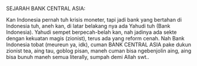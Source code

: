 SEJARAH BANK CENTRAL ASIA:

Kan Indonesia pernah tuh krisis moneter, tapi jadi bank yang bertahan di Indonesia tuh, aneh kan, di latar belakang nya ada Yahudi tuh (Bank Indonesia). Yahudi sempet berpecah-belah kan, nah jadinya ada sekte dengan kekuatan magis (zionist), terus ada yang reform cenah. Nah Bank Indonesia tobat (meureun ya, idk), cuman BANK CENTRAL ASIA pake dukun zionist tea, aing tau, goblog pisan, maneh cuman bisa ngebenjolin aing, aing bisa bunuh maneh semua literally, sumpah demi Allah swt..
